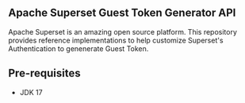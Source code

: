 Apache Superset Guest Token Generator API
---

Apache Superset is an amazing open source platform. This repository provides reference implementations to help customize Superset's Authentication to genenerate Guest Token.

## Pre-requisites

 * JDK 17
